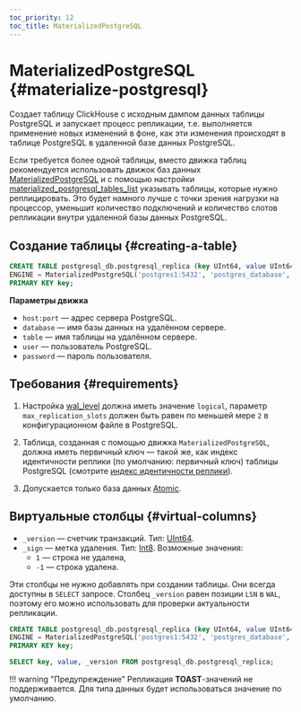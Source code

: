 ```yaml
---
toc_priority: 12
toc_title: MaterializedPostgreSQL
---
```


# MaterializedPostgreSQL {#materialize-postgresql}

Создает таблицу ClickHouse с исходным дампом данных таблицы PostgreSQL и запускает процесс репликации, т.е. выполняется применение новых изменений в фоне, как эти изменения происходят в таблице PostgreSQL в удаленной базе данных PostgreSQL.

Если требуется более одной таблицы, вместо движка таблиц рекомендуется использовать движок баз данных [MaterializedPostgreSQL](../../../engines/database-engines/materialized-postgresql.md) и с помощью настройки [materialized_postgresql_tables_list](../../../operations/settings/settings.md#materialized-postgresql-tables-list) указывать таблицы, которые нужно реплицировать. Это будет намного лучше с точки зрения нагрузки на процессор, уменьшит количество подключений и количество слотов репликации внутри удаленной базы данных PostgreSQL.

## Создание таблицы {#creating-a-table}

``` sql
CREATE TABLE postgresql_db.postgresql_replica (key UInt64, value UInt64)
ENGINE = MaterializedPostgreSQL('postgres1:5432', 'postgres_database', 'postgresql_replica', 'postgres_user', 'postgres_password')
PRIMARY KEY key;
```

**Параметры движка**

-   `host:port` — адрес сервера PostgreSQL.
-   `database` — имя базы данных на удалённом сервере.
-   `table` — имя таблицы на удалённом сервере.
-   `user` — пользователь PostgreSQL.
-   `password` — пароль пользователя.

## Требования {#requirements}

1. Настройка [wal_level](https://postgrespro.ru/docs/postgrespro/10/runtime-config-wal) должна иметь значение `logical`, параметр `max_replication_slots` должен быть равен по меньшей мере `2` в конфигурационном файле в PostgreSQL.

2. Таблица, созданная с помощью движка `MaterializedPostgreSQL`, должна иметь первичный ключ — такой же, как индекс идентичности реплики (по умолчанию: первичный ключ) таблицы PostgreSQL (смотрите [индекс идентичности реплики](../../../engines/database-engines/materialized-postgresql.md#requirements)).

3. Допускается только база данных [Atomic](https://en.wikipedia.org/wiki/Atomicity_(database_systems)).

## Виртуальные столбцы {#virtual-columns}

-   `_version` — счетчик транзакций. Тип: [UInt64](../../../sql-reference/data-types/int-uint.md).
-   `_sign` — метка удаления. Тип: [Int8](../../../sql-reference/data-types/int-uint.md). Возможные значения:
    - `1` — строка не удалена, 
    - `-1` — строка удалена.

Эти столбцы не нужно добавлять при создании таблицы. Они всегда доступны в `SELECT` запросе.
Столбец `_version` равен позиции `LSN` в `WAL`, поэтому его можно использовать для проверки актуальности репликации.

``` sql
CREATE TABLE postgresql_db.postgresql_replica (key UInt64, value UInt64)
ENGINE = MaterializedPostgreSQL('postgres1:5432', 'postgres_database', 'postgresql_replica', 'postgres_user', 'postgres_password')
PRIMARY KEY key;

SELECT key, value, _version FROM postgresql_db.postgresql_replica;
```

!!! warning "Предупреждение"
    Репликация **TOAST**-значений не поддерживается. Для типа данных будет использоваться значение по умолчанию.
